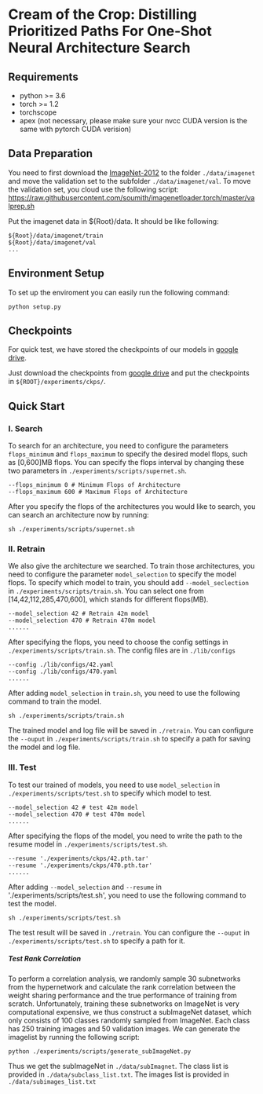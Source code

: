 # Cream of the Crop: Distilling Prioritized Paths For One-Shot Neural Architecture Search

## Requirements
* python >= 3.6
* torch >= 1.2
* torchscope
* apex (not necessary, please make sure your nvcc CUDA version is the same with pytorch CUDA verision)

## Data Preparation 
You need to first download the [ImageNet-2012](http://www.image-net.org/) to the folder `./data/imagenet` and move the validation set to the subfolder `./data/imagenet/val`. To move the validation set, you cloud use the following script: <https://raw.githubusercontent.com/soumith/imagenetloader.torch/master/valprep.sh> 

Put the imagenet data in ${Root}/data. It should be like following:
```buildoutcfg
${Root}/data/imagenet/train
${Root}/data/imagenet/val
...
```

## Environment Setup

To set up the enviroment you can easily run the following command:
```buildoutcfg
python setup.py
```

## Checkpoints
For quick test, we have stored the checkpoints of our models in [google drive](https://drive.google.com/drive/folders/1CQjyBryZ4F20Rutj7coF8HWFcedApUn2?usp=sharing).

Just download the checkpoints from [google drive](https://drive.google.com/drive/folders/1CQjyBryZ4F20Rutj7coF8HWFcedApUn2?usp=sharing) and put the checkpoints in `${ROOT}/experiments/ckps/`.

## Quick Start

### I. Search
To search for an architecture, you need to configure the parameters `flops_minimum` and `flops_maximum` to specify the desired model flops, such as [0,600]MB flops. You can specify the flops interval by changing these two parameters in `./experiments/scripts/supernet.sh`.
```buildoutcfg
--flops_minimum 0 # Minimum Flops of Architecture
--flops_maximum 600 # Maximum Flops of Architecture
```

After you specify the flops of the architectures you would like to search, you can search an architecture now by running:
```buildoutcfg
sh ./experiments/scripts/supernet.sh
```

### II. Retrain 
We also give the architecture we searched. To train those architectures, you need to configure the parameter `model_selection` to specify the model flops. To specify which model to train, you should add `--model_seclection` in `./experiments/scripts/train.sh`. You can select one from [14,42,112,285,470,600], which stands for different flops(MB).
```buildoutcfg
--model_selection 42 # Retrain 42m model
--model_selection 470 # Retrain 470m model
......
```

After specifying the flops, you need to choose the config settings in `./experiments/scripts/train.sh`. The config files are in `./lib/configs`
```buildoutcfg
--config ./lib/configs/42.yaml
--config ./lib/configs/470.yaml
......
```

After adding `model_selection` in `train.sh`, you need to use the following command to train the model.
```buildoutcfg
sh ./experiments/scripts/train.sh
```

The trained model and log file will be saved in `./retrain`. You can configure the `--ouput` in `./experiments/scripts/train.sh` to specify a path for saving the model and log file.

### III. Test
To test our trained of models, you need to use `model_selection` in `./experiments/scripts/test.sh` to specify which model to test.
```buildoutcfg
--model_selection 42 # test 42m model
--model_selection 470 # test 470m model
......
```

After specifying the flops of the model, you need to write the path to the resume model in `./experiments/scripts/test.sh`.
```buildoutcfg
--resume './experiments/ckps/42.pth.tar'
--resume './experiments/ckps/470.pth.tar'
......
```

After adding `--model_selection` and `--resume` in './experiments/scripts/test.sh', you need to use the following command to test the model.
```buildoutcfg
sh ./experiments/scripts/test.sh
```

The test result will be saved in `./retrain`. You can configure the `--ouput` in `./experiments/scripts/test.sh` to specify a path for it.

##### Test Rank Correlation 

To perform a correlation analysis, we randomly sample 30 subnetworks from the hypernetwork and calculate the rank correlation between the weight sharing performance and the true performance of training from scratch. Unfortunately, training these subnetworks on ImageNet is very computational expensive, we thus construct a subImageNet dataset, which only consists of 100 classes randomly sampled from ImageNet. Each class has 250 training images and 50 validation images. We can generate the imagelist by running the following script: 

```buildoutcfg
python ./experiments/scripts/generate_subImageNet.py
```
Thus we get the subImageNet in `./data/subImagnet`. The class list is provided in `./data/subclass_list.txt`. The images list is provided in `./data/subimages_list.txt`

